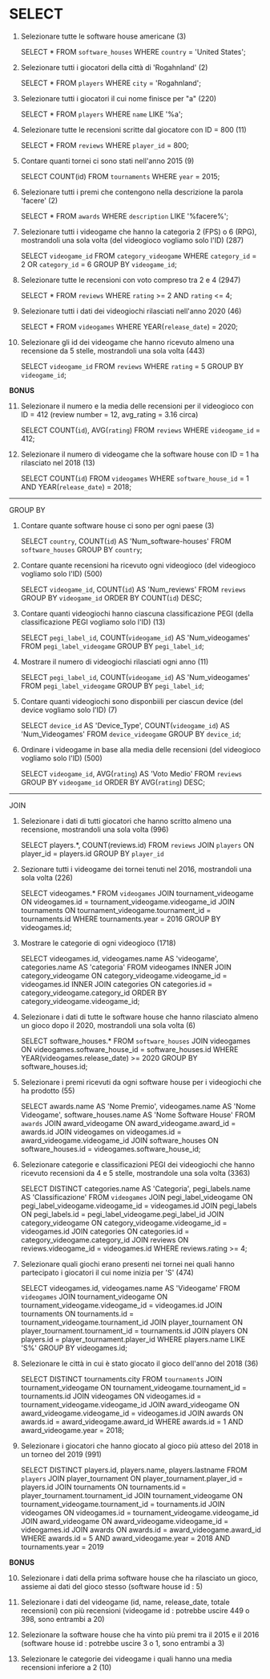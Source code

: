 # SELECT

1) Selezionare tutte le software house americane (3)

   SELECT * FROM `software_houses` WHERE `country` = 'United States'; 

2) Selezionare tutti i giocatori della città di 'Rogahnland' (2)

    SELECT * FROM `players` WHERE `city` = 'Rogahnland'; 

3) Selezionare tutti i giocatori il cui nome finisce per "a" (220)

    SELECT * FROM `players` WHERE `name` LIKE '%a'; 

4) Selezionare tutte le recensioni scritte dal giocatore con ID = 800 (11)

    SELECT * FROM `reviews` WHERE `player_id` = 800; 

5) Contare quanti tornei ci sono stati nell'anno 2015 (9)

    SELECT COUNT(id) FROM `tournaments` WHERE `year` = 2015; 

6) Selezionare tutti i premi che contengono nella descrizione la parola 'facere' (2)

    SELECT * FROM `awards` WHERE `description` LIKE '%facere%'; 

7) Selezionare tutti i videogame che hanno la categoria 2 (FPS) o 6 (RPG), mostrandoli una sola volta (del videogioco vogliamo solo l'ID) (287)

    SELECT `videogame_id` FROM `category_videogame` WHERE `category_id` = 2 OR `category_id` = 6 GROUP BY `videogame_id`; 

8) Selezionare tutte le recensioni con voto compreso tra 2 e 4 (2947)

    SELECT * FROM `reviews` WHERE `rating` >= 2 AND `rating` <= 4; 

9) Selezionare tutti i dati dei videogiochi rilasciati nell'anno 2020 (46)

    SELECT * FROM `videogames` WHERE YEAR(`release_date`) = 2020; 

10) Selezionare gli id dei videogame che hanno ricevuto almeno una recensione da 5 stelle, mostrandoli una sola volta (443)

    SELECT `videogame_id` FROM `reviews` WHERE `rating` = 5 GROUP BY `videogame_id`; 

**BONUS**

11) Selezionare il numero e la media delle recensioni per il videogioco con ID = 412 (review number = 12, avg_rating = 3.16 circa)

    SELECT COUNT(`id`), AVG(`rating`) FROM `reviews` WHERE `videogame_id` = 412; 

12) Selezionare il numero di videogame che la software house con ID = 1 ha rilasciato nel 2018 (13)

    SELECT COUNT(`id`) FROM `videogames` WHERE `software_house_id` = 1 AND YEAR(`release_date`) = 2018; 

-------------------------------------------------------------------------------------------------

GROUP BY

1) Contare quante software house ci sono per ogni paese (3)

    SELECT `country`, COUNT(`id`) AS 'Num_software-houses' FROM `software_houses` GROUP BY `country`; 

2) Contare quante recensioni ha ricevuto ogni videogioco (del videogioco vogliamo solo l'ID) (500)

    SELECT `videogame_id`, COUNT(`id`) AS 'Num_reviews' FROM `reviews` GROUP BY `videogame_id` ORDER BY COUNT(`id`) DESC; 

3) Contare quanti videogiochi hanno ciascuna classificazione PEGI (della classificazione PEGI vogliamo solo l'ID) (13)

    SELECT `pegi_label_id`, COUNT(`videogame_id`) AS 'Num_videogames' FROM `pegi_label_videogame` GROUP BY `pegi_label_id`; 

4) Mostrare il numero di videogiochi rilasciati ogni anno (11)

    SELECT `pegi_label_id`, COUNT(`videogame_id`) AS 'Num_videogames' FROM `pegi_label_videogame` GROUP BY `pegi_label_id`; 

5) Contare quanti videogiochi sono disponbiili per ciascun device (del device vogliamo solo l'ID) (7)

    SELECT `device_id` AS 'Device_Type', COUNT(`videogame_id`) AS 'Num_Videogames' FROM `device_videogame` GROUP BY `device_id`; 

6) Ordinare i videogame in base alla media delle recensioni (del videogioco vogliamo solo l'ID) (500)

    SELECT `videogame_id`, AVG(`rating`) AS 'Voto Medio' FROM `reviews` GROUP BY `videogame_id` ORDER BY AVG(`rating`) DESC; 

-------------------------------------------------------------------------------------------------

JOIN

1) Selezionare i dati di tutti giocatori che hanno scritto almeno una recensione, mostrandoli una sola volta (996)

    SELECT players.*, COUNT(reviews.id) FROM `reviews` JOIN `players` ON player_id = players.id
    GROUP BY `player_id`

2) Sezionare tutti i videogame dei tornei tenuti nel 2016, mostrandoli una sola volta (226)

    SELECT videogames.* FROM `videogames` JOIN tournament_videogame ON videogames.id = tournament_videogame.videogame_id JOIN tournaments ON tournament_videogame.tournament_id = tournaments.id WHERE tournaments.year = 2016 GROUP BY videogames.id; 

3) Mostrare le categorie di ogni videogioco (1718)

    SELECT videogames.id, videogames.name AS 'videogame', categories.name AS 'categoria' FROM videogames INNER JOIN category_videogame ON category_videogame.videogame_id = videogames.id INNER JOIN categories ON categories.id = category_videogame.category_id ORDER BY category_videogame.videogame_id; 

4) Selezionare i dati di tutte le software house che hanno rilasciato almeno un gioco dopo il 2020, mostrandoli una sola volta (6)

    SELECT software_houses.* FROM `software_houses` JOIN videogames ON videogames.software_house_id = software_houses.id WHERE YEAR(videogames.release_date) >= 2020 GROUP BY software_houses.id; 

5) Selezionare i premi ricevuti da ogni software house per i videogiochi che ha prodotto (55)

    SELECT awards.name AS 'Nome Premio', videogames.name AS 'Nome Videogame', software_houses.name AS 'Nome Software House' 
    FROM `awards` 
    JOIN award_videogame ON award_videogame.award_id = awards.id 
    JOIN videogames on videogames.id = award_videogame.videogame_id 
    JOIN software_houses ON software_houses.id = videogames.software_house_id; 

6) Selezionare categorie e classificazioni PEGI dei videogiochi che hanno ricevuto recensioni da 4 e 5 stelle, mostrandole una sola volta (3363)

    SELECT DISTINCT categories.name AS 'Categoria', pegi_labels.name AS 'Classificazione' 
    FROM `videogames` 
    JOIN pegi_label_videogame ON pegi_label_videogame.videogame_id = videogames.id 
    JOIN pegi_labels ON pegi_labels.id = pegi_label_videogame.pegi_label_id 
    JOIN category_videogame ON category_videogame.videogame_id = videogames.id 
    JOIN categories ON categories.id = category_videogame.category_id 
    JOIN reviews ON reviews.videogame_id = videogames.id 
    WHERE reviews.rating >= 4; 

7) Selezionare quali giochi erano presenti nei tornei nei quali hanno partecipato i giocatori il cui nome inizia per 'S' (474)

    SELECT videogames.id, videogames.name AS 'Videogame' 
    FROM `videogames` 
    JOIN tournament_videogame ON tournament_videogame.videogame_id = videogames.id 
    JOIN tournaments ON tournaments.id = tournament_videogame.tournament_id 
    JOIN player_tournament ON player_tournament.tournament_id = tournaments.id 
    JOIN players ON players.id = player_tournament.player_id 
    WHERE players.name LIKE 'S%' 
    GROUP BY videogames.id; 

8) Selezionare le città in cui è stato giocato il gioco dell'anno del 2018 (36)

    SELECT DISTINCT tournaments.city
    FROM `tournaments` 
    JOIN tournament_videogame ON tournament_videogame.tournament_id = tournaments.id
    JOIN videogames ON videogames.id = tournament_videogame.videogame_id
    JOIN award_videogame ON award_videogame.videogame_id = videogames.id
    JOIN awards ON awards.id = award_videogame.award_id
    WHERE awards.id = 1 AND award_videogame.year = 2018;

9) Selezionare i giocatori che hanno giocato al gioco più atteso del 2018 in un torneo del 2019 (991)

    SELECT DISTINCT players.id, players.name, players.lastname
    FROM `players`
    JOIN player_tournament ON player_tournament.player_id = players.id
    JOIN tournaments ON tournaments.id = player_tournament.tournament_id
    JOIN tournament_videogame ON tournament_videogame.tournament_id = tournaments.id
    JOIN videogames ON videogames.id = tournament_videogame.videogame_id
    JOIN award_videogame ON award_videogame.videogame_id = videogames.id
    JOIN awards ON awards.id = award_videogame.award_id
    WHERE awards.id = 5 AND award_videogame.year = 2018
    AND tournaments.year = 2019

**BONUS**

10) Selezionare i dati della prima software house che ha rilasciato un gioco, assieme ai dati del gioco stesso (software house id : 5)

11) Selezionare i dati del videogame (id, name, release_date, totale recensioni) con più recensioni (videogame id : potrebbe uscire 449 o 398, sono entrambi a 20)

12) Selezionare la software house che ha vinto più premi tra il 2015 e il 2016 (software house id : potrebbe uscire 3 o 1, sono entrambi a 3)

13) Selezionare le categorie dei videogame i quali hanno una media recensioni inferiore a 2 (10)
